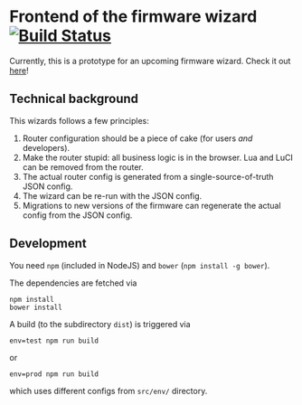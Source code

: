 # Frontend of the firmware wizard [![Build Status](https://travis-ci.org/freifunk-berlin/firmware-wizard-frontend.svg?branch=master)](https://travis-ci.org/freifunk-berlin/firmware-wizard-frontend)
Currently, this is a prototype for an upcoming firmware wizard. Check it out [here](https://freifunk-berlin.github.io/firmware-wizard-frontend/)!

## Technical background
This wizards follows a few principles:

1. Router configuration should be a piece of cake (for users *and* developers).
2. Make the router stupid: all business logic is in the browser. Lua and LuCI can be removed from the router.
3. The actual router config is generated from a single-source-of-truth JSON config.
4. The wizard can be re-run with the JSON config.
5. Migrations to new versions of the firmware can regenerate the actual config from the JSON config.

## Development
You need `npm` (included in NodeJS) and `bower` (`npm install -g bower`).

The dependencies are fetched via
```
npm install
bower install
```

A build (to the subdirectory `dist`) is triggered via
```
env=test npm run build
```
or

```
env=prod npm run build
```
which uses different configs from `src/env/` directory.
